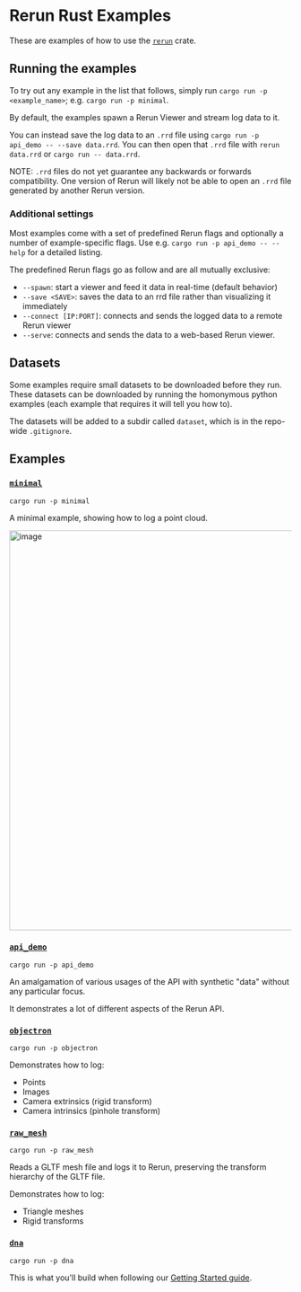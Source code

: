 # Rerun Rust Examples

These are examples of how to use the [`rerun`](https://github.com/rerun-io/rerun/tree/latest/crates/rerun) crate.

## Running the examples

To try out any example in the list that follows, simply run `cargo run -p <example_name>`; e.g. `cargo run -p minimal`.

By default, the examples spawn a Rerun Viewer and stream log data to it.

You can instead save the log data to an `.rrd` file using `cargo run -p api_demo -- --save data.rrd`. You can then open that `.rrd` file with `rerun data.rrd` or `cargo run -- data.rrd`.

NOTE: `.rrd` files do not yet guarantee any backwards or forwards compatibility. One version of Rerun will likely not be able to open an `.rrd` file generated by another Rerun version.

### Additional settings

Most examples come with a set of predefined Rerun flags and optionally a number of example-specific flags.
Use e.g. `cargo run -p api_demo -- --help` for a detailed listing.

The predefined Rerun flags go as follow and are all mutually exclusive:
- `--spawn`: start a viewer and feed it data in real-time (default behavior)
- `--save <SAVE>`: saves the data to an rrd file rather than visualizing it immediately
- `--connect [IP:PORT]`: connects and sends the logged data to a remote Rerun viewer
- `--serve`: connects and sends the data to a web-based Rerun viewer.

## Datasets

Some examples require small datasets to be downloaded before they run.
These datasets can be downloaded by running the homonymous python examples (each example that requires it will tell you how to).

The datasets will be added to a subdir called `dataset`, which is in the repo-wide `.gitignore`.

## Examples

### [`minimal`](minimal)

`cargo run -p minimal`

A minimal example, showing how to log a point cloud.

<img width="712" alt="image" src="https://user-images.githubusercontent.com/1148717/219135171-f8681819-d0ed-45d4-8d41-d54b15f21aa8.png">

### [`api_demo`](api_demo)

`cargo run -p api_demo`

An amalgamation of various usages of the API with synthetic "data" without any particular focus.

It demonstrates a lot of different aspects of the Rerun API.

### [`objectron`](objectron)

`cargo run -p objectron`

Demonstrates how to log:
* Points
* Images
* Camera extrinsics (rigid transform)
* Camera intrinsics (pinhole transform)

### [`raw_mesh`](raw_mesh)

`cargo run -p raw_mesh`

Reads a GLTF mesh file and logs it to Rerun, preserving the transform hierarchy of the GLTF file.

Demonstrates how to log:
* Triangle meshes
* Rigid transforms

### [`dna`](dna)

`cargo run -p dna`

This is what you'll build when following our [Getting Started guide](https://www.rerun.io/docs/getting-started/logging-rust).
